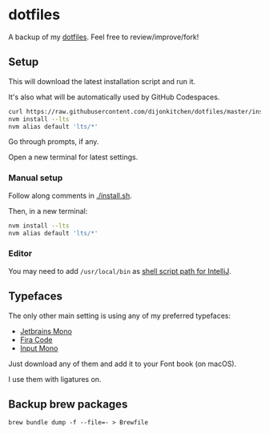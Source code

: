 # dotfiles

A backup of my [dotfiles](https://dotfiles.github.io/).
Feel free to review/improve/fork!


## Setup

This will download the latest
installation script
and run it.

It's also what will be
automatically used
by GitHub Codespaces.

```sh
curl https://raw.githubusercontent.com/dijonkitchen/dotfiles/master/install.sh | bash
nvm install --lts
nvm alias default 'lts/*'
```

Go through prompts,
if any.

Open a new terminal
for latest settings.

### Manual setup

Follow along
comments in [./install.sh](./install.sh).

Then,
in a new terminal:
```sh
nvm install --lts
nvm alias default 'lts/*'
```

### Editor

You may need to add `/usr/local/bin`
as [shell script path for IntelliJ](https://www.jetbrains.com/help/idea/working-with-the-ide-features-from-command-line.html#toolbox).


## Typefaces

The only other main setting
is using any of my preferred typefaces:
- [Jetbrains Mono](https://www.jetbrains.com/lp/mono/)
- [Fira Code](https://github.com/tonsky/FiraCode)
- [Input Mono](http://input.fontbureau.com)

Just download any of them
and add it to your Font book (on macOS).

I use them with ligatures on.


## Backup brew packages

`brew bundle dump -f --file=- > Brewfile`
